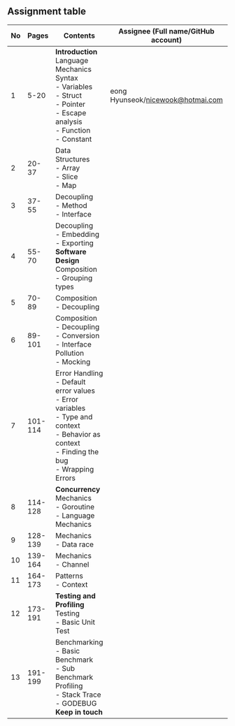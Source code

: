 ## Assignment table
| No | Pages   | Contents                                                                                                                                                     | Assignee (Full name/GitHub account) | Reviewers |
|----|---------|--------------------------------------------------------------------------------------------------------------------------------------------------------------|----------|-----------|
| 1  | 5-20    | **Introduction**</br>Language Mechanics</br>Syntax</br>- Variables</br>- Struct</br>- Pointer</br>- Escape analysis</br>- Function</br>- Constant            |eong Hyunseok/nicewook@hotmai.com          |           |
| 2  | 20-37   | Data Structures</br>- Array</br>- Slice</br>- Map                                                                                                            |          |           |
| 3  | 37-55   | Decoupling</br>- Method</br>- Interface</br>                                                                                                                 |          |           |
| 4  | 55-70   | Decoupling</br>- Embedding</br>- Exporting</br>**Software Design**</br>Composition</br>- Grouping types                                                      |          |           |
| 5  | 70-89   | Composition</br>- Decoupling                                                                                                                                 |          |           |
| 6  | 89-101  | Composition</br>- Decoupling</br>- Conversion</br>- Interface Pollution</br>- Mocking</br>                                                                   |          |           |
| 7  | 101-114 | Error Handling</br>- Default error values</br>- Error variables</br>- Type and context</br>- Behavior as context</br>- Finding the bug</br>- Wrapping Errors |          |           |
| 8  | 114-128 | **Concurrency**</br>Mechanics</br>- Goroutine</br>- Language Mechanics                                                                                       |          |           |
| 9  | 128-139 | Mechanics</br>- Data race                                                                                                                                    |          |           |
| 10 | 139-164 | Mechanics</br>- Channel                                                                                                                                      |          |           |
| 11 | 164-173 | Patterns</br>- Context                                                                                                                                       |          |           |
| 12 | 173-191 | **Testing and Profiling**</br>Testing</br>- Basic Unit Test                                                                                                   |          |           |
| 13 | 191-199 | Benchmarking</br>- Basic Benchmark</br>- Sub Benchmark</br>Profiling</br>- Stack Trace</br>- GODEBUG</br>**Keep in touch**                                   |          |           |

